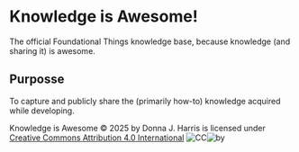 # Knowledge is Awesome!
The official Foundational Things knowledge base, because knowledge (and sharing it) is awesome.

## Purposse
To capture and publicly share the (primarily how-to) knowledge acquired while developing.


Knowledge is Awesome © 2025 by Donna J. Harris is licensed under [Creative Commons Attribution 4.0 International](https://creativecommons.org/licenses/by/4.0/) ![CC](https://mirrors.creativecommons.org/presskit/icons/cc.svg)![by](https://mirrors.creativecommons.org/presskit/icons/by.svg)
